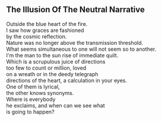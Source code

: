 The Illusion Of The Neutral Narrative
-------------------------------------
Outside the blue heart of the fire.  
I saw how graces are fashioned  
by the cosmic reflection.  
Nature was no longer above the transmission threshold.  
What seems simultaneous to one will not seem so to another.  
I'm the man to the sun rise of immediate quilt.  
Which is a scrupulous juice of directions  
too few to count or million, loved  
on a wreath or in the deedy telegraph  
directions of the heart, a calculation in your eyes.  
One of them is lyrical,  
the other knows synonyms.  
Where is everybody  
he exclaims, and when can we see what  
is going to happen?  
